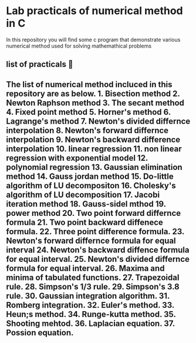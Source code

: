 # Lab practicals of numerical method in C
In this repository you will find some c program that demonstrate various numerical method used for solving mathemathical problems
## list of practicals 📃
The list of numerical method incluced in this repository are as below.
    1. Bisection method
    2. Newton Raphson method
    3. The secant method
    4. Fixed point method
    5. Horner's method
    6. Lagrange's method
    7. Newton's divided differnce interpolation
    8. Newton's forward differnce interpolation
    9. Newton's backward difference interpolation
    10. linear regression
    11. non linear regression with exponential model
    12. polynomial regression
    13. Gaussian elimination method
    14. Gauss jordan method
    15. Do-little algorithm of LU decompositon
    16. Cholesky's algorithm of LU decomposition
    17. Jacobi iteration method
    18. Gauss-sidel mthod
    19. power method
    20. Two point forward differnce formula
    21. Two point backward diffenece formula.
    22. Three point difference formula.
    23. Newton's forward differnce formula for equal interval
    24. Newton's backward diffence formula for equal interval.
    25. Newton's divided differnce formula for equal interval.
    26. Maxima and minima of tabulated functions.
    27. Trapezoidal rule.
    28. Simpson's 1/3 rule.
    29. Simpson's 3.8 rule.
    30. Gaussian integration algorithm.
    31. Romberg integration.
    32. Euler's method.
    33. Heun;s method.
    34. Runge-kutta method.
    35. Shooting mehtod.
    36. Laplacian equation.
    37. Possion equation.
---

